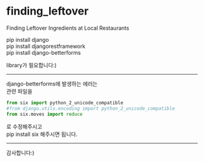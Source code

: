 # finding_leftover
Finding Leftover Ingredients at Local Restaurants


pip install django <br>
pip install djangorestframework <br>
pip install django-betterforms

library가 필요합니다:)
***
django-betterforms에 발생하는 에러는 <br>
관련 파일을<br>
```python
from six import python_2_unicode_compatible
#from django.utils.encoding import python_2_unicode_compatible
from six.moves import reduce
```
로 수정해주시고 <br>
pip install six 해주시면 됩니다.<br>
***
감사합니다:)
